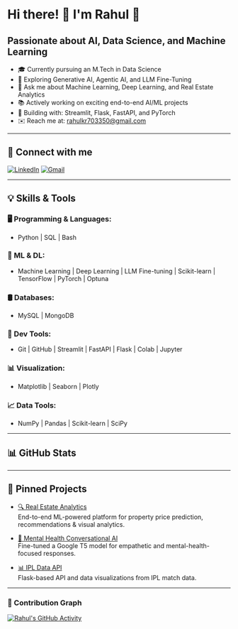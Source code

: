 # Hi there! 👋 I'm Rahul 🤖

## Passionate about AI, Data Science, and Machine Learning

- 🎓 Currently pursuing an M.Tech in Data Science  
- 🧠 Exploring Generative AI, Agentic AI, and LLM Fine-Tuning  
- 💬 Ask me about Machine Learning, Deep Learning, and Real Estate Analytics  
- 📚 Actively working on exciting end-to-end AI/ML projects  
- 🔧 Building with: Streamlit, Flask, FastAPI, and PyTorch  
- ✉️ Reach me at: [rahulkr703350@gmail.com](mailto:rahulkr703350@gmail.com)  

---

## 🔗 Connect with me


[![LinkedIn](https://img.shields.io/badge/LinkedIn-blue?style=flat&logo=linkedin)](https://www.linkedin.com/in/rahul-kumar-ba914720a)
[![Gmail](https://img.shields.io/badge/Gmail-red?style=flat&logo=gmail)](mailto:rahulkr703350@gmail.com)

---

## 💡 Skills & Tools

### 🖥️ Programming & Languages:
- Python | SQL | Bash  

### 🧠 ML & DL:
- Machine Learning | Deep Learning | LLM Fine-tuning | Scikit-learn | TensorFlow | PyTorch | Optuna  

### 🛢️ Databases:
- MySQL | MongoDB  

### 🧰 Dev Tools:
- Git | GitHub | Streamlit | FastAPI | Flask | Colab | Jupyter  

### 📊 Visualization:
- Matplotlib | Seaborn | Plotly  

### 📈 Data Tools:
- NumPy | Pandas | Scikit-learn | SciPy  

---
<!-- This is a hidden comment -->
## 📊 GitHub Stats

<!-- ![Rahul's GitHub stats](https://github-readme-stats.vercel.app/api?username=your-github-username&show_icons=true&theme=radical)  -->

<!-- ![Top Langs](https://github-readme-stats.vercel.app/api/top-langs/?username=your-github-username&layout=compact&theme=radical) -->

---

## 📌 Pinned Projects

- [🔍 Real Estate Analytics](https://github.com/rahul703-ai/RealEstateApp)  
  End-to-end ML-powered platform for property price prediction, recommendations & visual analytics.

- [🧠 Mental Health Conversational AI](https://github.com/rahul703-ai/MindCare-An-AI-driven-Chatbot-for-Emotional-Assistance)  
  Fine-tuned a Google T5 model for empathetic and mental-health-focused responses.

- [📊 IPL Data API](https://github.com/rahul703-ai/ipl_service_API_using_flask
)  
  Flask-based API and data visualizations from IPL match data.

---

### 🧮 Contribution Graph

[![Rahul's GitHub Activity](https://github-readme-activity-graph.cyclic.app/graph?username=your-github-username&theme=dracula)](https://github.com/ashutosh00710/github-readme-activity-graph)
